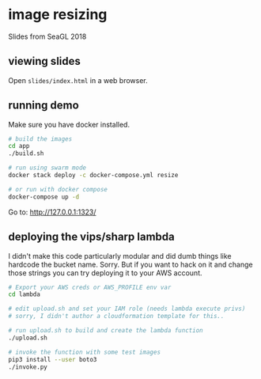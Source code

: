 # image resizing

Slides from SeaGL 2018

## viewing slides

Open `slides/index.html` in a web browser.

## running demo

Make sure you have docker installed.

```bash
# build the images
cd app
./build.sh

# run using swarm mode
docker stack deploy -c docker-compose.yml resize

# or run with docker compose
docker-compose up -d
```

Go to: http://127.0.0.1:1323/

## deploying the vips/sharp lambda

I didn't make this code particularly modular and did dumb
things like hardcode the bucket name.  Sorry.  But if you
want to hack on it and change those strings you can 
try deploying it to your AWS account.

```bash
# Export your AWS creds or AWS_PROFILE env var
cd lambda

# edit upload.sh and set your IAM role (needs lambda execute privs)
# sorry, I didn't author a cloudformation template for this..

# run upload.sh to build and create the lambda function
./upload.sh

# invoke the function with some test images
pip3 install --user boto3
./invoke.py
```
